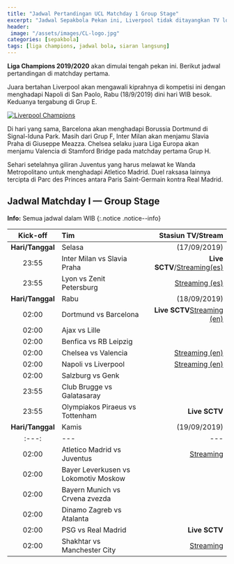 ```yaml
---
title: "Jadwal Pertandingan UCL Matchday 1 Group Stage"
excerpt: "Jadwal Sepakbola Pekan ini, Liverpool tidak ditayangkan TV lokal"
header:
 image: "/assets/images/CL-logo.jpg"
categories: [sepakbola]
tags: [liga champions, jadwal bola, siaran langsung]
---
```


**Liga Champions 2019/2020** akan dimulai tengah pekan ini. Berikut jadwal pertandingan di matchday pertama.

Juara bertahan Liverpool akan mengawali kiprahnya di kompetisi ini dengan menghadapi Napoli di San Paolo, Rabu (18/9/2019) dini hari WIB besok. Keduanya tergabung di Grup E.

[![Liverpool Champions](https://i0.wp.com/knoacc.github.io/catetan/assets/images/Liverpool.jpg?resize=640,360)](/assets/images/Liverpool.jpg)

Di hari yang sama, Barcelona akan menghadapi Borussia Dortmund di Signal-Iduna Park. Masih dari Grup F, Inter Milan akan menjamu Slavia Praha di Giuseppe Meazza. Chelsea selaku juara Liga Europa akan menjamu Valencia di Stamford Bridge pada matchday pertama Grup H.

Sehari setelahnya giliran Juventus yang harus melawat ke Wanda Metropolitano untuk menghadapi Atletico Madrid. Duel raksasa lainnya tercipta di Parc des Princes antara Paris Saint-Germain kontra Real Madrid.

## Jadwal Matchday I — Group Stage

**Info:** Semua jadwal dalam WIB
{:.notice .notice--info}

|Kick-off|Tim|Stasiun TV/Stream|
|:---:|:---|---:|
|**Hari/Tanggal**|Selasa|(17/09/2019)|
|23:55|Inter Milan vs Slavia Praha|**Live SCTV**/[Streaming(es)](/channel-3/)|
|23:55|Lyon vs Zenit Petersburg|[Streaming (es)](/channel-4/)|
|**Hari/Tanggal**|Rabu|(18/09/2019)|
|02:00|Dortmund vs Barcelona|**Live SCTV**[Streaming (en)](/channel-6/)|
|02:00|Ajax vs Lille||
|02:00|Benfica vs RB Leipzig||
|02:00|Chelsea vs Valencia|[Streaming (en)](/channel-7/)|
|02:00|Napoli vs Liverpool|[Streaming (en)](/channel-8/)|
|02:00|Salzburg vs Genk||
|23:55|Club Brugge vs Galatasaray||
|23:55|Olympiakos Piraeus vs Tottenham|**Live SCTV**|
|**Hari/Tanggal**|Kamis|(19/09/2019)|
|:---:|---|---|
|02:00|Atletico Madrid vs Juventus|[Streaming](#juventus)|
|02:00|Bayer Leverkusen vs Lokomotiv Moskow||
|02:00|Bayern Munich vs Crvena zvezda||
|02:00|Dinamo Zagreb vs Atalanta||
|02:00|PSG vs Real Madrid|**Live SCTV**|
|02:00|Shakhtar vs Manchester City|[Streaming](#city)|
